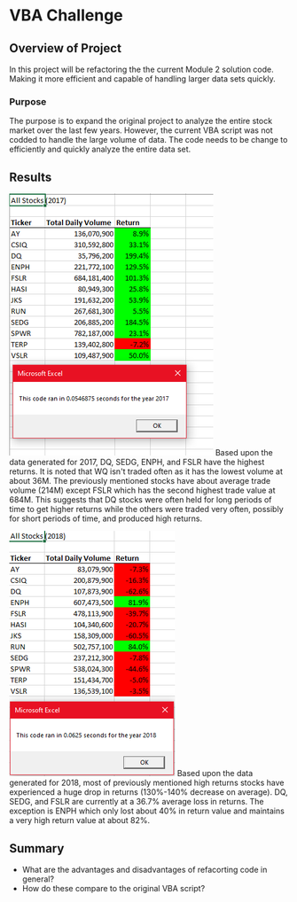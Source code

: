 # VBA Challenge

## Overview of Project
In this project will be refactoring the the current Module 2 solution code. Making it more efficient and capable of handling larger data sets quickly.

### Purpose
The purpose is to expand the original project to analyze the entire stock market over the last few years. However, the current VBA script was not codded to handle the large volume of data. The code needs to be change to efficiently and quickly analyze the entire data set.
## Results
![VBA Challenge 2017](https://github.com/imaldonado117/Challenges/blob/main/Module%202%20Challenge/Resources/VBA_Challenge_2017.PNG)
Based upon the data generated for 2017, DQ, SEDG, ENPH, and FSLR have the highest returns. It is noted that WQ isn't traded often as it has the lowest volume at about 36M. The previously mentioned stocks have about average trade volume (214M) except FSLR which has the second highest trade value at 684M. This suggests that DQ stocks were often held for long periods of time to get higher returns while the others were traded very often, possibly for short periods of time, and produced high returns.

![VBA Challenge 2018](https://github.com/imaldonado117/Challenges/blob/main/Module%202%20Challenge/Resources/VBA_Challenge_2018.PNG)
Based upon the data generated for 2018, most of previously mentioned high returns stocks have experienced a huge drop in returns (130%-140% decrease on average). DQ, SEDG, and FSLR are currently at a 36.7% average loss in returns. The exception is ENPH which only lost about 40% in return value and maintains a very high return value at about 82%.
## Summary
- What are the advantages and disadvantages of refacorting code in general?
- How do these compare to the original VBA script?
